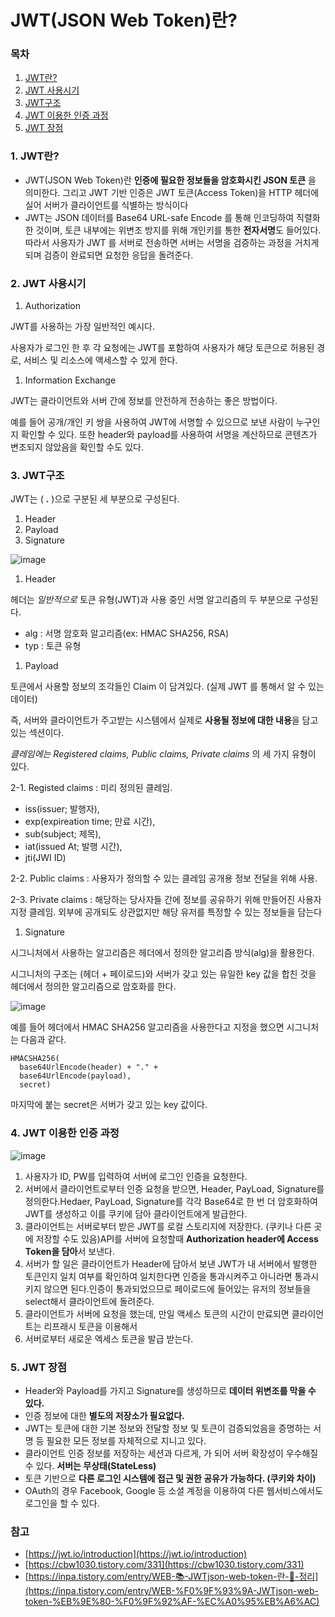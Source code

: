 # JWT(JSON Web Token)란?

### 목차

1. [JWT란?](#1-jwt란)
2. [JWT 사용시기](#2-jwt-사용시기)
3. [JWT구조](#3-jwt구조)
4. [JWT 이용한 인증 과정](#4-jwt-이용한-인증-과정)
5. [JWT 장점](#5-jwt-장점)

### 1. JWT란?

- JWT(JSON Web Token)란 **인증에 필요한 정보들을 암호화시킨 JSON 토큰**
을 의미한다. 그리고 JWT 기반 인증은 JWT 토큰(Access Token)을 HTTP 헤더에 실어 서버가 클라이언트를 식별하는 방식이다
- JWT는 JSON 데이터를 Base64 URL-safe Encode 를 통해 인코딩하여 직렬화한 것이며, 토큰 내부에는 위변조 방지를 위해 개인키를 통한 **전자서명**도 들어있다. 따라서 사용자가 JWT 를 서버로 전송하면 서버는 서명을 검증하는 과정을 거치게 되며 검증이 완료되면 요청한 응답을 돌려준다.

### 2. ****JWT 사용시기****

1. Authorization

JWT를 사용하는 가장 일반적인 예시다.

사용자가 로그인 한 후 각 요청에는 JWT를 포함하여 사용자가 해당 토큰으로 허용된 경로, 서비스 및 리소스에 액세스할 수 있게 한다.

1.  Information Exchange

JWT는 클라이언트와 서버 간에 정보를 안전하게 전송하는 좋은 방법이다.

예를 들어 공개/개인 키 쌍을 사용하여 JWT에 서명할 수 있으므로 보낸 사람이 누구인지 확인할 수 있다. 또한 header와 payload를 사용하여 서명을 계산하므로 콘텐츠가 변조되지 않았음을 확인할 수도 있다.

### 3. JWT구조

JWT는 ( **.** )으로 구분된 세 부분으로 구성된다.

1. Header
2. Payload
3. Signature

![image](https://user-images.githubusercontent.com/59176149/231497925-5b86d252-529d-4127-a27a-379a945fb992.png)

1. Header

헤더는 *일반적으로* 토큰 유형(JWT)과 사용 중인 서명 알고리즘의 두 부분으로 구성된다.

- alg : 서명 암호화 알고리즘(ex: HMAC SHA256, RSA)
- typ : 토큰 유형
1. Payload

토큰에서 사용할 정보의 조각들인 Claim 이 담겨있다. (실제 JWT 를 통해서 알 수 있는 데이터)

즉, 서버와 클라이언트가 주고받는 시스템에서 실제로 **사용될 정보에 대한 내용**을 담고 있는 섹션이다.

*클레임에는 Registered claims, Public claims, Private claims* 의 세 가지 유형이 있다.

2-1. Registed claims : 미리 정의된 클레임.

- iss(issuer; 발행자),
- exp(expireation time; 만료 시간),
- sub(subject; 제목),
- iat(issued At; 발행 시간),
- jti(JWI ID)

2-2. Public claims : 사용자가 정의할 수 있는 클레임 공개용 정보 전달을 위해 사용.

2-3. Private claims : 해당하는 당사자들 간에 정보를 공유하기 위해 만들어진 사용자 지정 클레임. 외부에 공개되도 상관없지만 해당 유저를 특정할 수 있는 정보들을 담는다

1. Signature

시그니처에서 사용하는 알고리즘은 헤더에서 정의한 알고리즘 방식(alg)을 활용한다.

시그니처의 구조는 (헤더 + 페이로드)와 서버가 갖고 있는 유일한 key 값을 합친 것을 헤더에서 정의한 알고리즘으로 암호화를 한다.

![image](https://user-images.githubusercontent.com/59176149/231497984-9d6bbd8c-123d-45de-9d18-790f29a40ffb.png)

예를 들어 헤더에서 HMAC SHA256 알고리즘을 사용한다고 지정을 했으면 시그니처는 다음과 같다.

```
HMACSHA256(
  base64UrlEncode(header) + "." +
  base64UrlEncode(payload),
  secret)
```

마지막에 붙는 secret은 서버가 갖고 있는 key 값이다.

### 4. JWT 이용한 인증 과정

![image](https://user-images.githubusercontent.com/59176149/231498047-87f14077-e5d7-4a44-8002-2b4e4a4f59c5.png)

1. 사용자가 ID, PW를 입력하여 서버에 로그인 인증을 요청한다.
2. 서버에서 클라이언트로부터 인증 요청을 받으면, Header, PayLoad, Signature를 정의한다.Hedaer, PayLoad, Signature를 각각 Base64로 한 번 더 암호화하여 JWT를 생성하고 이를 쿠키에 담아 클라이언트에게 발급한다.
3. 클라이언트는 서버로부터 받은 JWT를 로컬 스토리지에 저장한다. (쿠키나 다른 곳에 저장할 수도 있음)API를 서버에 요청할때 **Authorization header에 Access Token을 담아**서 보낸다.
4. 서버가 할 일은 클라이언트가 Header에 담아서 보낸 JWT가 내 서버에서 발행한 토큰인지 일치 여부를 확인하여 일치한다면 인증을 통과시켜주고 아니라면 통과시키지 않으면 된다.인증이 통과되었으므로 페이로드에 들어있는 유저의 정보들을 select해서 클라이언트에 돌려준다.
5. 클라이언트가 서버에 요청을 했는데, 만일 액세스 토큰의 시간이 만료되면 클라이언트는 리프래시 토큰을 이용해서
6. 서버로부터 새로운 엑세스 토큰을 발급 받는다.

### 5. JWT 장점

- Header와 Payload를 가지고 Signature를 생성하므로 **데이터 위변조를 막을 수 있다.**
- 인증 정보에 대한 **별도의 저장소가 필요없다.**
- JWT는 토큰에 대한 기본 정보와 전달할 정보 및 토큰이 검증되었음을 증명하는 서명 등 필요한 모든 정보를 자체적으로 지니고 있다.
- 클라이언트 인증 정보를 저장하는 세션과 다르게, 가 되어 서버 확장성이 우수해질 수 있다. **서버는 무상태(StateLess)**
- 토큰 기반으로 **다른 로그인 시스템에 접근 및 권한 공유가 가능하다. (쿠키와 차이)**
- OAuth의 경우 Facebook, Google 등 소셜 계정을 이용하여 다른 웹서비스에서도 로그인을 할 수 있다.

### 참고

- [https://jwt.io/introduction](https://jwt.io/introduction)
- [https://cbw1030.tistory.com/331](https://cbw1030.tistory.com/331)
- [https://inpa.tistory.com/entry/WEB-📚-JWTjson-web-token-란-💯-정리](https://inpa.tistory.com/entry/WEB-%F0%9F%93%9A-JWTjson-web-token-%EB%9E%80-%F0%9F%92%AF-%EC%A0%95%EB%A6%AC)
